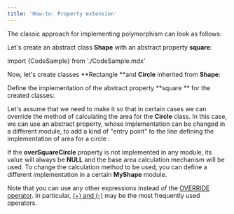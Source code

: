 ```yaml
---
title: 'How-to: Property extension'
---
```


The classic approach for implementing polymorphism can look as follows:

Let's create an abstract class **Shape** with an abstract property **square**:

import {CodeSample} from './CodeSample.mdx'

<CodeSample url="https://documentation.lsfusion.org/sample?file=UseCasePropertyShape&block=shape"/>

Now, let's create classes **Rectangle **and **Circle** inherited from **Shape**:

<CodeSample url="https://documentation.lsfusion.org/sample?file=UseCasePropertyShape&block=concrete"/>

Define the implementation of the abstract property **square ** for the created classes:

<CodeSample url="https://documentation.lsfusion.org/sample?file=UseCasePropertyShape&block=extendsimple"/>

Let's assume that we need to make it so that in certain cases we can override the method of calculating the area for the **Circle** class. In this case, we can use an abstract property, whose implementation can be changed in a different module, to add a kind of "entry point" to the line defining the implementation of area for a circle :

<CodeSample url="https://documentation.lsfusion.org/sample?file=UseCasePropertyShape&block=extendover"/>

If the **overSquareCircle** property is not implemented in any module, its value will always be **NULL** and the base area calculation mechanism will be used. To change the calculation method to be used, you can define a different implementation in a certain **MyShape** module.

<CodeSample url="https://documentation.lsfusion.org/sample?file=UseCasePropertyMyShape"/>

Note that you can use any other expressions instead of the [OVERRIDE operator](OVERRIDE_operator.md). In particular, [(+) and (-)](Arithmetic_operators_+_-_....md) may be the most frequently used operators.
